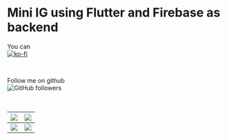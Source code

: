 # Mini IG using Flutter and Firebase as backend


You can <br>
[![ko-fi](https://www.ko-fi.com/img/githubbutton_sm.svg)](https://ko-fi.com/V7V61GH1X)

<br>

Follow me on github <br>
![GitHub followers](https://img.shields.io/github/followers/dhruvilxcode?label=Follow%20me&style=social)

<br>

|  ![](https://github.com/dhruvilxcode/mini-ig-flutter-firebase/blob/master/screenshots/4.png?raw=true) | ![](https://github.com/dhruvilxcode/mini-ig-flutter-firebase/blob/master/screenshots/1.png?raw=true)  |
| ------------ | ------------ |
|  ![](https://github.com/dhruvilxcode/mini-ig-flutter-firebase/blob/master/screenshots/2.png?raw=true) |  ![](https://github.com/dhruvilxcode/mini-ig-flutter-firebase/blob/master/screenshots/3.png?raw=true) |
